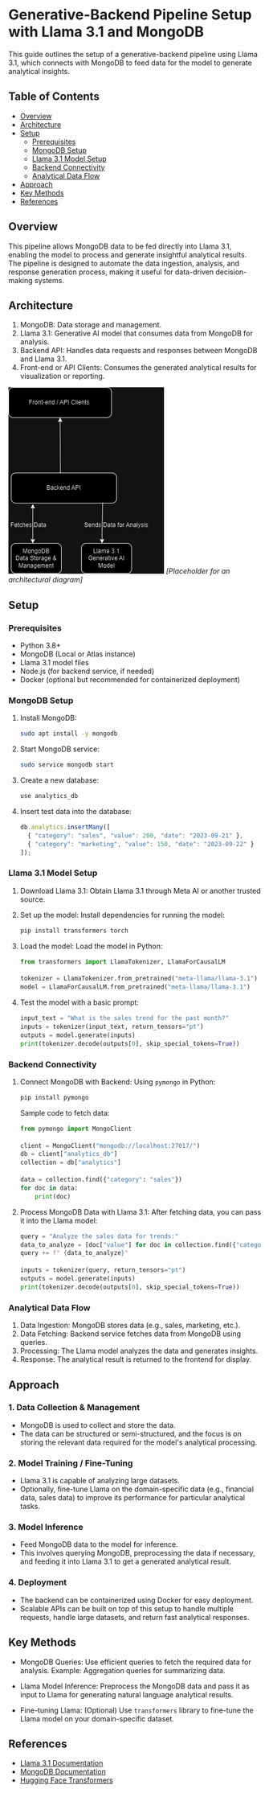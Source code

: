 # Generative-Backend Pipeline Setup with Llama 3.1 and MongoDB

This guide outlines the setup of a generative-backend pipeline using Llama 3.1, which connects with MongoDB to feed data for the model to generate analytical insights.

## Table of Contents
- [Overview](#overview)
- [Architecture](#architecture)
- [Setup](#setup)
  - [Prerequisites](#prerequisites)
  - [MongoDB Setup](#mongodb-setup)
  - [Llama 3.1 Model Setup](#llama-31-model-setup)
  - [Backend Connectivity](#backend-connectivity)
  - [Analytical Data Flow](#analytical-data-flow)
- [Approach](#approach)
- [Key Methods](#key-methods)
- [References](#references)

## Overview

This pipeline allows MongoDB data to be fed directly into Llama 3.1, enabling the model to process and generate insightful analytical results. The pipeline is designed to automate the data ingestion, analysis, and response generation process, making it useful for data-driven decision-making systems.

## Architecture

1. MongoDB: Data storage and management.
2. Llama 3.1: Generative AI model that consumes data from MongoDB for analysis.
3. Backend API: Handles data requests and responses between MongoDB and Llama 3.1.
4. Front-end or API Clients: Consumes the generated analytical results for visualization or reporting.

![Architecture Diagram](Llama.png) _[Placeholder for an architectural diagram]_

## Setup

### Prerequisites
- Python 3.8+
- MongoDB (Local or Atlas instance)
- Llama 3.1 model files
- Node.js (for backend service, if needed)
- Docker (optional but recommended for containerized deployment)

### MongoDB Setup

1. Install MongoDB:
   ```bash
   sudo apt install -y mongodb
   ```

2. Start MongoDB service:
   ```bash
   sudo service mongodb start
   ```

3. Create a new database:
   ```bash
   use analytics_db
   ```

4. Insert test data into the database:
   ```javascript
   db.analytics.insertMany([
     { "category": "sales", "value": 200, "date": "2023-09-21" },
     { "category": "marketing", "value": 150, "date": "2023-09-22" }
   ]);
   ```

### Llama 3.1 Model Setup

1. Download Llama 3.1:
   Obtain Llama 3.1 through Meta AI or another trusted source.

2. Set up the model:
   Install dependencies for running the model:
   ```bash
   pip install transformers torch
   ```

3. Load the model:
   Load the model in Python:
   ```python
   from transformers import LlamaTokenizer, LlamaForCausalLM

   tokenizer = LlamaTokenizer.from_pretrained("meta-llama/llama-3.1")
   model = LlamaForCausalLM.from_pretrained("meta-llama/llama-3.1")
   ```

4. Test the model with a basic prompt:
   ```python
   input_text = "What is the sales trend for the past month?"
   inputs = tokenizer(input_text, return_tensors="pt")
   outputs = model.generate(inputs)
   print(tokenizer.decode(outputs[0], skip_special_tokens=True))
   ```

### Backend Connectivity

1. Connect MongoDB with Backend:
   Using `pymongo` in Python:
   ```bash
   pip install pymongo
   ```

   Sample code to fetch data:
   ```python
   from pymongo import MongoClient

   client = MongoClient("mongodb://localhost:27017/")
   db = client["analytics_db"]
   collection = db["analytics"]

   data = collection.find({"category": "sales"})
   for doc in data:
       print(doc)
   ```

2. Process MongoDB Data with Llama 3.1:
   After fetching data, you can pass it into the Llama model:
   ```python
   query = "Analyze the sales data for trends:"
   data_to_analyze = [doc["value"] for doc in collection.find({"category": "sales"})]
   query += f" {data_to_analyze}"

   inputs = tokenizer(query, return_tensors="pt")
   outputs = model.generate(inputs)
   print(tokenizer.decode(outputs[0], skip_special_tokens=True))
   ```

### Analytical Data Flow

1. Data Ingestion: MongoDB stores data (e.g., sales, marketing, etc.).
2. Data Fetching: Backend service fetches data from MongoDB using queries.
3. Processing: The Llama model analyzes the data and generates insights.
4. Response: The analytical result is returned to the frontend for display.

## Approach

### 1. Data Collection & Management
   - MongoDB is used to collect and store the data.
   - The data can be structured or semi-structured, and the focus is on storing the relevant data required for the model's analytical processing.

### 2. Model Training / Fine-Tuning
   - Llama 3.1 is capable of analyzing large datasets.
   - Optionally, fine-tune Llama on the domain-specific data (e.g., financial data, sales data) to improve its performance for particular analytical tasks.

### 3. Model Inference
   - Feed MongoDB data to the model for inference.
   - This involves querying MongoDB, preprocessing the data if necessary, and feeding it into Llama 3.1 to get a generated analytical result.

### 4. Deployment
   - The backend can be containerized using Docker for easy deployment.
   - Scalable APIs can be built on top of this setup to handle multiple requests, handle large datasets, and return fast analytical responses.

## Key Methods

- MongoDB Queries: Use efficient queries to fetch the required data for analysis.
  Example: Aggregation queries for summarizing data.
  
- Llama Model Inference: Preprocess the MongoDB data and pass it as input to Llama for generating natural language analytical results.

- Fine-tuning Llama: (Optional) Use `transformers` library to fine-tune the Llama model on your domain-specific dataset.

## References

- [Llama 3.1 Documentation](https://huggingface.co/meta-llama)
- [MongoDB Documentation](https://www.mongodb.com/docs/)
- [Hugging Face Transformers](https://huggingface.co/docs/transformers/index)
